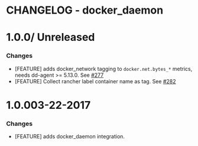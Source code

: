 # CHANGELOG - docker_daemon

1.0.0/ Unreleased
==================
### Changes

* [FEATURE] adds docker_network tagging to `docker.net.bytes_*` metrics, needs dd-agent >= 5.13.0. See [#277][]
* [FEATURE]  Collect rancher label container name as tag. See [#282][]

1.0.003-22-2017
==================
### Changes

* [FEATURE] adds docker_daemon integration.

<!--- The following link definition list is generated by PimpMyChangelog --->
[#277]: https://github.com/DataDog/integrations-core/issues/277
[#282]: https://github.com/DataDog/integrations-core/issues/282